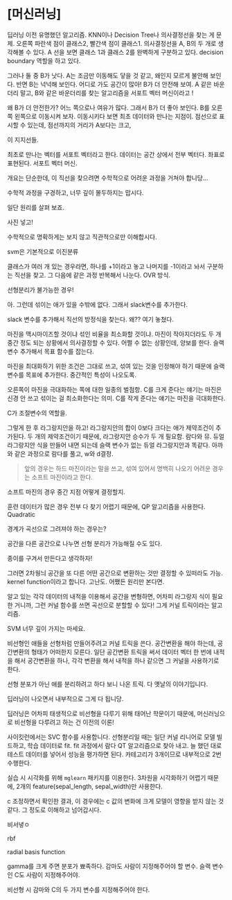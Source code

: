 # [머신러닝]



딥러닝 이전 유명했던 알고리즘. KNN이나 Decision Tree나 의사결정선을 찾는 게 문제. 오른쪽 파란색 점이 클래스2, 빨간색 점이 클래스1. 의사결정선을 A, B의 두 개로 생각해볼 수 있다. A 선을 보면 클래스 1과 클래스 2를 완벽하게 구분하고 있다. decision boundary 역할을 하고 있다. 

 그러나 둘 중 B가 낫다. A는 조금만 이동해도 닿을 것 같고, 왜인지 모르게 불안해 보인다. 반면 B는 넉넉해 보인다. 어디로 가도 공간이 많아! B가 더 안전해 보여. A 같은 바운더리 말고, B와 같은 바운더리를 찾는 알고리즘을 서포트 벡터 머신이라고 !

 왜 B가 더 안전한가? 어느 쪽으로나 여유가 많다. 그래서 B가 더 좋아 보인다. B를 오른쪽 왼쪽으로 이동시켜 보자. 이동시키다 보면 최초 데이터와 만나는 지점이. 점선으로 표시할 수 있는데, 점선까지의 거리가 A보다는 크고, 



 이 지지선들. 

 최초로 만나는 벡터를 서포트 벡터라고 한다. 데이터는 공간 상에서 전부 벡터다. 좌표로 표현된다. 서포트 벡터 머신.

 개요는 단순한데, 이 직선을 찾으려면 수학적으로 어려운 과정을 거쳐야 합니당...



 수학적 과정을 구경하고, 너무 깊이 몰두하지는 맙시다.



일단 원리를 살펴 보죠.



 사진 넣고!





수학적으로 명확하게는 보지 않고 직관적으로만 이해합시다.



svm은 기본적으로 이진분류

클래스가 여러 개 있는 경우라면, 하나를 +1이라고 놓고 나머지를 -1이라고 놔서 구분하는 직선을 찾고. 그 다음에 같은 과정 반복해서 나눈다. OVR 방식. 







선형분리가 불가능한 경우!



아. 그런데 섞이는 애가 있을 수밖에 없다. 그래서 slack변수를 추가한다.

slack 변수를 추가해서 직선의 방정식을 찾는다. 왜?? 여기 놓쳤다.

마진을 맥시마이즈할 것이냐 섞인 비율을 최소화할 것이냐. 마진이 작아지더라도 두 개 중간 정도 되는 상황에서 의사결정할 수 있다. 어쩔 수 없는 상황인데, 양보를 한다. 슬랙 변수 추가해서 목표 함수를 잡는다.

마진을 최대화하기 위한 조건은 그대로 쓰고, 섞여 있는 것을 인정해야 하기 때문에 슬랙 변수를 목표에 추가한다. 중간적인 특성이 나오도록.

오른쪽이 마진을 극대화하는 쪽에 대한 일종의 벌점항.  C를 크게 준다는 얘기는 마진은 신경 안 쓰고 섞이는 걸 최소화한다는 의미. C를 작게 준다는 얘기는 마진을 극대화한다.

 C가 조절변수의 역할을.



 그렇게 한 후 라그랑지안을 하고! 라그랑지안의 합이 0보다 크다는 애가 제약조건이 추가된다. 두 개의 제약조건이기 때문에, 라그랑지안 승수가 두 개 필요함. 람다와 뮤. 듀얼 라그랑지안 식을 만들어 내면 되는데 슬랙 변수가 없는 듀얼 라그랑지안과 똑같다. 아까와 같은 과정으로 람다를 풀고, w와 d결정.



> 앞의 경우는 하드 마진이라는 말을 쓰고, 섞여 있어서 명백히 나오기 어려운 경우는 소프트 마진이라고 한다. 



  소프트 마진의 경우 중간 지점 어떻게 결정할지.







  훈련 데이터가 많은 경우 전부 다 찾기 어렵기 때문에, QP 알고리즘을 사용한다. Quadratic









 경계가 곡선으로 그려져야 하는 경우는?



 공간을 다른 공간으로 나누면 선형 분리가 가능해질 수도 있다. 

종이를 구겨서 만든다고 생각하자!





 그러면 2차웡늬 공간을 또 다른 어떤 공간으로 변환하는 것만 결정할 수 있떠라도 가능. kernel function이라고 합니다. 고난도. 어쨌든 원리만 본다면.

 알고 있는 각각 데이터의 내적을 이용해서 공간을 변형하면, 어차피 라그랑지 식이 필요한 거니까, 그런 커널 함수를 쓰면 곡선으로 분할할 수 있다! 그게 커널 트릭이라는 알고리즘. 



SVM 너무 깊이 가지는 마세요.

비선형인 애들을 선형처럼 만들어주려고 커널 트릭을 쓴다. 공간변환을 해야 하는데, 공간변환의 형태가 어떠한지 모른다. 일단 공간변환 트릭을 써서 데이터 벡터 한 번에 내적을 해서 공간변환을 하나, 각각 변환을 해서 내적을 하나 같으면 그 커널을 사용하기로 한다. 

선형 분포가 아닌 애를 분리하려고 하다 보니 나온 트릭. 다 옛날의 이야기입니다.

딥러닝이 나오면서 내부적으로 그게 다 됩니당.

딥러닝은 어차피 태생적으로 비선형을 다루기 위해 태어난 학문이기 때문에, 머신러닝으로 비선형을 다루려고 하는 건 이전의 이론! 





 사이킷런에서는 SVC 함수를 사용합니다. 선형분리일 때는 일단 커널 리니어로 모델 빌드하고, 학습 데이터로 fit. fit 과정에서 람다 QT 알고리즘으로 찾아 내고. 늘 했던 대로 테스트 데이터를 넣어서 성능을 평가하면 된다. 카테고리가 3개이므로 내부적으로 2번 수행한다.





실습 시 시각화를 위해 `mglearn` 패키지를 이용한다. 3차원을 시각화하기 어렵기 때문에, 2개의 feature(sepal_length, sepal_width)만 사용한다.



c 조정하면서 확인한 결과, 이 경우에는 c 값의 변화에 크게 모델이 영향을 받지 않는 것 같다. 그 정도로 이해하고 넘어갑시다.







비서녛ㅇ

rbf

radial basis function



gamma를 크게 주면 분포가 뾰족하다. 감마도 사람이 지정해주어야 할 변수. 슬랙 변수인 C도 사람이 지정해주어야.

비선형 시 감마와 C의 두 가지 변수를 지정해주어야 한다.





